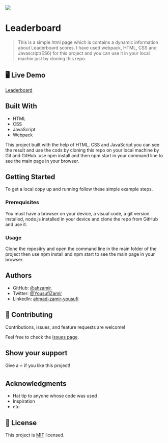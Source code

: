 ![](https://img.shields.io/badge/Microverse-blueviolet)

# Leaderboard

> This is a simple html page which is contains a dynamic information about Leaderboard scores. I have used webpack, HTML, CSS and Javascript(ES6) for this project and you can use it in your local machin just by cloning this repo.


## 🖥️ Live Demo

[Leaderboard](https://ahzamir.github.io/Leaderboard/)

## Built With

- HTML
- CSS
- JavaScript
- Webpack

This project built with the help of HTML, CSS and JavaScript you can see the result and use the cods by cloning this repo on your local machine by Git and GitHub. use npm install and then npm start in your command line to see the main page in your browser.

## Getting Started

To get a local copy up and running follow these simple example steps.

### Prerequisites

You must have a browser on your device, a visual code, a git version installed, node.js installed in your device and clone the repo from GitHub and use it.

### Usage

Clone the repositry and open the command line in the main folder of the project then use npm install and npm start to see the main page in your browser.

## Authors

- GitHub: [@ahzamir](https://github.com/ahzamir).
- Twitter: [@YousufiZamir](https://twitter.com/YousufiZamir)
- LinkedIn: [ahmad-zamir-yousufi](https://www.linkedin.com/in/ahmad-zamir-yousufi-70603317b/)


## 🤝 Contributing
Contributions, issues, and feature requests are welcome!

Feel free to check the [issues page](../../issues/).

## Show your support

Give a ⭐️ if you like this project!

## Acknowledgments

- Hat tip to anyone whose code was used
- Inspiration
- etc

## 📝 License

This project is [MIT](./MIT.md) licensed.
